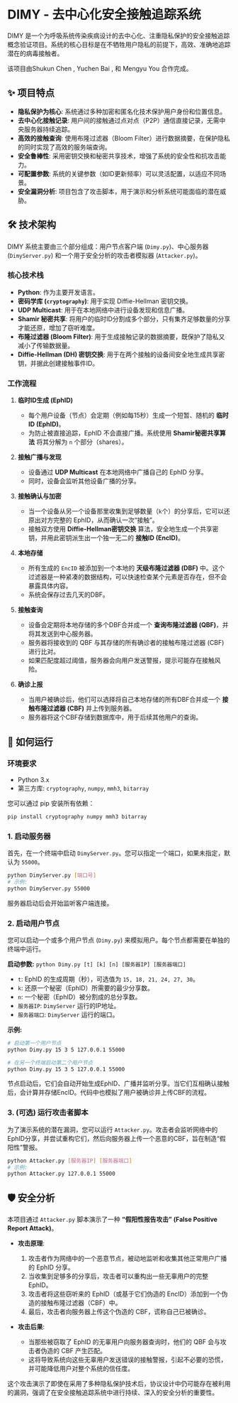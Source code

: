 # DIMY - 去中心化安全接触追踪系统

DIMY 是一个为呼吸系统传染疾病设计的去中心化、注重隐私保护的安全接触追踪概念验证项目。系统的核心目标是在不牺牲用户隐私的前提下，高效、准确地追踪潜在的病毒接触者。

该项目由Shukun Chen , Yuchen Bai , 和 Mengyu You 合作完成。

## ✨ 项目特点

*   **隐私保护为核心**: 系统通过多种加密和匿名化技术保护用户身份和位置信息。
*   **去中心化接触记录**: 用户间的接触通过点对点（P2P）通信直接记录，无需中央服务器持续追踪。
*   **高效的接触查询**: 使用布隆过滤器（Bloom Filter）进行数据摘要，在保护隐私的同时实现了高效的服务端查询。
*   **安全鲁棒性**: 采用密钥交换和秘密共享技术，增强了系统的安全性和抗攻击能力。
*   **可配置参数**: 系统的关键参数（如ID更新频率）可以灵活配置，以适应不同场景。
*   **安全漏洞分析**: 项目包含了攻击脚本，用于演示和分析系统可能面临的潜在威胁。

## 🛠️ 技术架构

DIMY 系统主要由三个部分组成：用户节点客户端 (`Dimy.py`)、中心服务器 (`DimyServer.py`) 和一个用于安全分析的攻击者模拟器 (`Attacker.py`)。

### 核心技术栈

*   **Python**: 作为主要开发语言。
*   **密码学库 (`cryptography`)**: 用于实现 Diffie-Hellman 密钥交换。
*   **UDP Multicast**: 用于在本地网络中进行设备发现和信息广播。
*   **Shamir 秘密共享**: 将用户的临时ID分割成多个部分，只有集齐足够数量的分享才能还原，增加了窃听难度。
*   **布隆过滤器 (Bloom Filter)**: 用于生成接触记录的数据摘要，既保护了隐私又减小了传输数据量。
*   **Diffie-Hellman (DH) 密钥交换**: 用于在两个接触的设备间安全地生成共享密钥，并据此创建接触事件ID。

### 工作流程

1.  **临时ID生成 (EphID)**
    *   每个用户设备（节点）会定期（例如每15秒）生成一个短暂、随机的 **临时ID (EphID)**。
    *   为防止被直接追踪，EphID 不会直接广播。系统使用 **Shamir秘密共享算法** 将其分解为 `n` 个部分（shares）。

2.  **接触广播与发现**
    *   设备通过 **UDP Multicast** 在本地网络中广播自己的 EphID 分享。
    *   同时，设备会监听其他设备广播的分享。

3.  **接触确认与加密**
    *   当一个设备从另一个设备那里收集到足够数量（`k`个）的分享后，它可以还原出对方完整的 EphID，从而确认一次“接触”。
    *   接触双方使用 **Diffie-Hellman密钥交换** 算法，安全地生成一个共享密钥，并用此密钥派生出一个独一无二的 **接触ID (EncID)**。

4.  **本地存储**
    *   所有生成的 `EncID` 被添加到一个本地的 **天级布隆过滤器 (DBF)** 中。这个过滤器是一种紧凑的数据结构，可以快速检查某个元素是否存在，但不会暴露具体内容。
    *   系统会保存过去几天的DBF。

5.  **接触查询**
    *   设备会定期将本地存储的多个DBF合并成一个 **查询布隆过滤器 (QBF)**，并将其发送到中心服务器。
    *   服务器将接收到的 QBF 与其存储的所有确诊者的接触布隆过滤器 (CBF) 进行比对。
    *   如果匹配度超过阈值，服务器会向用户发送警报，提示可能存在接触风险。

6.  **确诊上报**
    *   当用户被确诊后，他们可以选择将自己本地存储的所有DBF合并成一个 **接触布隆过滤器 (CBF)** 并上传到服务器。
    *   服务器将这个CBF存储到数据库中，用于后续其他用户的查询。


## 🚀 如何运行

### 环境要求

*   Python 3.x
*   第三方库: `cryptography`, `numpy`, `mmh3`, `bitarray`

您可以通过 pip 安装所有依赖：
```bash
pip install cryptography numpy mmh3 bitarray
```

### 1. 启动服务器

首先，在一个终端中启动 `DimyServer.py`。您可以指定一个端口，如果未指定，默认为 `55000`。

```bash
python DimyServer.py [端口号]
# 示例:
python DimyServer.py 55000
```
服务器启动后会开始监听客户端连接。

### 2. 启动用户节点

您可以启动一个或多个用户节点 (`Dimy.py`) 来模拟用户。每个节点都需要在单独的终端中运行。

**启动参数:**
`python Dimy.py [t] [k] [n] [服务器IP] [服务器端口]`

*   `t`: EphID 的生成周期（秒），可选值为 `15, 18, 21, 24, 27, 30`。
*   `k`: 还原一个秘密（EphID）所需要的最少分享数。
*   `n`: 一个秘密（EphID）被分割成的总分享数。
*   `服务器IP`: `DimyServer` 运行的IP地址。
*   `服务器端口`: `DimyServer` 运行的端口。

**示例:**
```bash
# 启动第一个用户节点
python Dimy.py 15 3 5 127.0.0.1 55000

# 在另一个终端启动第二个用户节点
python Dimy.py 15 3 5 127.0.0.1 55000
```
节点启动后，它们会自动开始生成EphID、广播并监听分享。当它们互相确认接触后，会计算并存储EncID。代码中也模拟了用户被确诊并上传CBF的流程。

### 3. (可选) 运行攻击者脚本

为了演示系统的潜在漏洞，您可以运行 `Attacker.py`。攻击者会监听网络中的EphID分享，并尝试重构它们，然后向服务器上传一个恶意的CBF，旨在制造“假阳性”警报。

```bash
python Attacker.py [服务器IP] [服务器端口]
# 示例:
python Attacker.py 127.0.0.1 55000
```

## 🛡️ 安全分析

本项目通过 `Attacker.py` 脚本演示了一种 **“假阳性报告攻击” (False Positive Report Attack)**。

*   **攻击原理**:
    1.  攻击者作为网络中的一个恶意节点，被动地监听和收集其他正常用户广播的 EphID 分享。
    2.  当收集到足够多的分享后，攻击者可以重构出一些无辜用户的完整 EphID。
    3.  攻击者将这些窃听来的 EphID（或基于它们伪造的 EncID）添加到一个伪造的接触布隆过滤器（CBF）中。
    4.  最后，攻击者向服务器上传这个伪造的 CBF，谎称自己已被确诊。

*   **攻击后果**:
    *   当那些被窃取了 EphID 的无辜用户向服务器查询时，他们的 QBF 会与攻击者伪造的 CBF 产生匹配。
    *   这将导致系统向这些无辜用户发送错误的接触警报，引起不必要的恐慌，并可能降低用户对整个系统的信任度。

这个攻击演示了即使在采用了多种隐私保护技术后，协议设计中仍可能存在被利用的漏洞，强调了在安全接触追踪系统中进行持续、深入的安全分析的重要性。



